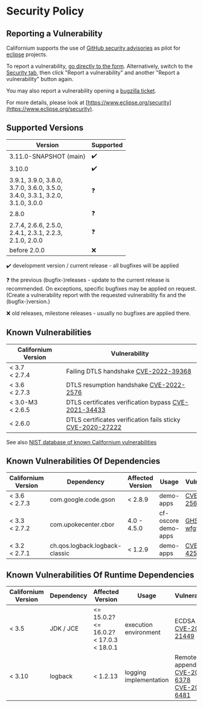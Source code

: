 # Security Policy

## Reporting a Vulnerability

Californium supports the use of [GitHub security advisories](https://help.github.com/en/articles/managing-security-vulnerabilities-in-your-project) as pilot for [eclipse](https://www.eclipse.org/) projects.

To report a vulnerability, [go directly to the form](https://github.com/eclipse-californium/californium/security/advisories/new). Alternatively, switch to the [Security tab](https://github.com/eclipse-californium/californium/security), then click "Report a vulnerability" and another "Report a vulnerability" button again.

You may also report a vulnerability opening a [bugzilla ticket](https://bugs.eclipse.org/bugs/enter_bug.cgi?product=Community&component=Vulnerability+Reports&keywords=security&groups=Security_Advisories).

For more details, please look at [https://www.eclipse.org/security](https://www.eclipse.org/security).

## Supported Versions

| Version | Supported          |
| ------- | ------------------ |
| 3.11.0-SNAPSHOT (main) | :heavy_check_mark: |
| 3.10.0 | :heavy_check_mark: |
| 3.9.1, 3.9.0, 3.8.0,<br/> 3.7.0, 3.6.0, 3.5.0,<br/> 3.4.0, 3.3.1, 3.2.0,<br/> 3.1.0, 3.0.0 | :question: |
| 2.8.0   | :question: |
| 2.7.4, 2.6.6, 2.5.0,<br/> 2.4.1, 2.3.1, 2.2.3,<br/> 2.1.0, 2.0.0 | :question: |
| before 2.0.0   | :x: |

:heavy_check_mark: development version / current release - all bugfixes will be applied

:question: the previous (bugfix-)releases - update to the current release is recommended. On exceptions, specific bugfixes may be applied on request. (Create a vulnerability report with the requested vulnerability fix and the (bugfix-)version.)

:x: old releases, milestone releases - usually no bugfixes are applied there.

## Known Vulnerabilities

| Californium Version | Vulnerability
| ------------------- | ----------
| < 3.7 <br/> < 2.7.4 | Failing DTLS handshake [CVE-2022-39368](https://cve.report/CVE-2022-39368)
| < 3.6 <br/> < 2.7.3 | DTLS resumption handshake [CVE-2022-2576](https://cve.report/CVE-2022-2576)
| < 3.0-M3 <br/> < 2.6.5 | DTLS certificates verification bypass [CVE-2021-34433](https://cve.report/CVE-2021-34433)
| < 2.6.0 | DTLS certificates verification fails sticky [CVE-2020-27222](https://cve.report/CVE-2020-27222)

See also [NIST database of known Californium vulnerabilities](https://nvd.nist.gov/vuln/search/results?form_type=Basic&results_type=overview&query=Californium&search_type=all)

## Known Vulnerabilities Of Dependencies

| Californium Version | Dependency | Affected Version | Usage | Vulnerability
| ------------------- | ---------- | ---------------- | ----- | -------------
| < 3.6 <br/> < 2.7.3 | com.google.code.gson |  < 2.8.9 | demo-apps | [CVE 2022-25647](https://cve.report/CVE-2022-25647)
| < 3.3 <br/> < 2.7.2 | com.upokecenter.cbor | 4.0 - 4.5.0 | cf-oscore <br/> demo-apps | [GHSA-fj2w-wfgv-mwq6](https://github.com/peteroupc/CBOR-Java/security/advisories/GHSA-fj2w-wfgv-mwq6)
| < 3.2 <br/> < 2.7.1 | ch.qos.logback.logback-classic | < 1.2.9 | demo-apps | [CVE-2021-42550](https://cve.report/CVE-2021-42550)

## Known Vulnerabilities Of Runtime Dependencies

| Californium Version | Dependency | Affected Version | Usage | Vulnerability
| ------------------- | ---------- | ---------------- | ----- | -------------
| < 3.5 | JDK / JCE | <= 15.0.2? <br/> <= 16.0.2? <br/> < 17.0.3 <br/> < 18.0.1 | execution environment | ECDSA [CVE-2022-21449](https://cve.mitre.org/cgi-bin/cvename.cgi?name=CVE-2022-21449)
| < 3.10 | logback | < 1.2.13 | logging implementation | Remote appender [CVE-2023-6378](https://nvd.nist.gov/vuln/detail/CVE-2023-6378)<br/>[CVE-2023-6481](https://nvd.nist.gov/vuln/detail/CVE-2023-6481)
